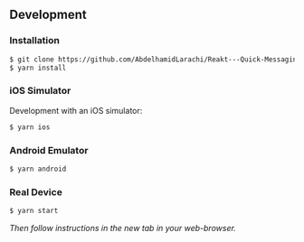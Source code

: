 
## Development

### Installation
```bash
$ git clone https://github.com/AbdelhamidLarachi/Reakt---Quick-Messaging-App cd Reakt---Quick-Messaging-App
$ yarn install
```
### iOS Simulator
Development with an iOS simulator:
```bash
$ yarn ios
```

### Android Emulator
```bash
$ yarn android
```

### Real Device
```bash
$ yarn start
```
*Then follow instructions in the new tab in your web-browser.*
